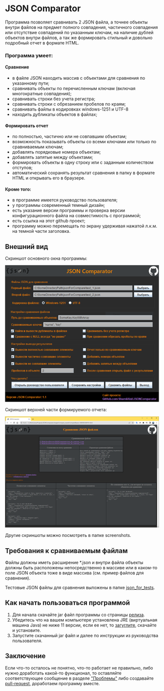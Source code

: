 # JSON Comparator
Программа позволяет сравнивать 2 JSON файла, а точнее объекты внутри файлов на предмет полного совпадения, частичного совпадения или отсутствие совпадений по указанным ключам, на наличие дублей объектов внутри файлов, а так же формировать стильный и довольно подробный отчет в формате HTML.

### Программа умеет:
#### Сравнение
- в файле JSON находить массив с объектами для сравнения по указанному пути;
- сравнивать объекты по перечисленным ключам (включая многократные совпадения);
- сравнивать строки без учета регистра;
- сравнивать строки с обрезанием пробелов по краям;
- сравнивать файлы в кодировках windows-1251 и UTF-8
- находить дубликаты объектов в файлах;
#### Формировать отчет 
- по полностью, частично или не совпавшим объектам;
- возможность показывать объекты со всеми ключами или только по сравниваемым ключам;
- добавлять порядковые номера объектам;
- добавлять запятые между объектами;
- формировать объекты в одну строку или с заданным количеством отступов;
- автоматический сохранять результат сравнения в папку в формате HTML и открывать его в браузере.
#### Кроме того:
- в программе имеется руководство пользователя;
- у программы современный темный дизайн;
- есть указание версии программы и проверка версии конфигурационного файла на совместимость с программой;
- есть ссылка на этот github проект;
- программу можно перемещать по экрану удерживая нажатой л.к.м. на темной части заголовка.
## Внешний вид
Скриншот основного окна программы:

![Основное окно программы](https://github.com/ShamilAbd/JSONComparator/blob/main/screenshots/main_window.PNG)

Скриншот верхней части формируемого отчета:

![Начало отчета](https://github.com/ShamilAbd/JSONComparator/blob/main/screenshots/result_page_1.PNG)

Другие скриншоты можно посмотреть в папке screenshots.

## Требования к сравниваемым файлам
Файлы должны иметь расширение *.json и внутри файла объекты должны быть расположены непосредственно в массиве или в каком-то поле JSON объекта тоже в виде массива (см. пример файлов для сравнения).

Тестовые JSON файлы для сравнения выложены в папке [json_for_tests](https://github.com/ShamilAbd/JSONComparator/tree/main/json_for_tests).

## Как начать пользоваться программой
1) Для начала скачайте jar файл программы со страницы [релиза](https://github.com/ShamilAbd/JSONComparator/releases).
2) Убедитесь что на вашем компьютере установлена JRE (виртуальная машина Java) не ниже 11 версии, если ее нет, то [загуглите](https://www.oracle.com/java/technologies/javase/jdk11-archive-downloads.html), скачайте и установите.
3) Запустите скачанный jar файл и далее по инструкции из руководства пользователя.

## Заключение
Если что-то осталось не понятно, что-то работает не правильно, либо нужно доработать какой-то функционал, то оставляйте соответствующее сообщение в разделе ["Проблемы"](https://github.com/ShamilAbd/JSONComparator/issues) либо создавайте [pull-request](https://github.com/ShamilAbd/JSONComparator/pulls), доработаем программу вместе.
